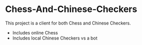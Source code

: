 # Chess-And-Chinese-Checkers

This project is a client for both Chess and Chinese Checkers.
* Includes online Chess
* Includes local Chinese Checkers vs a bot

